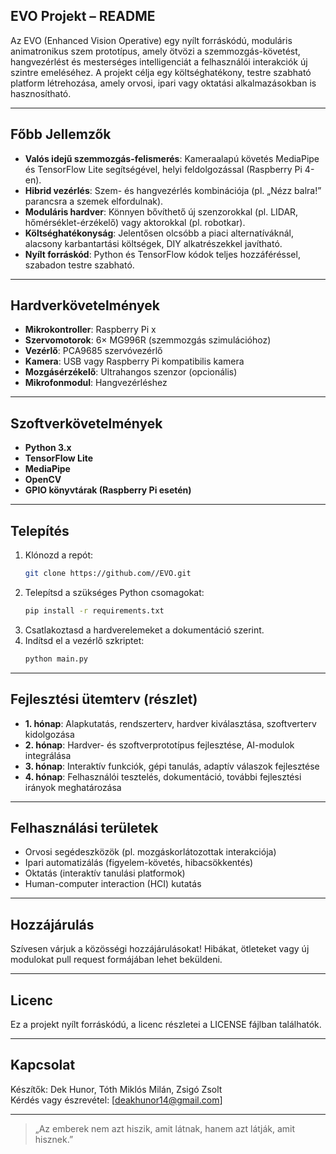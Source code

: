 ## EVO Projekt – README

Az EVO (Enhanced Vision Operative) egy nyílt forráskódú, moduláris animatronikus szem prototípus, amely ötvözi a szemmozgás-követést, hangvezérlést és mesterséges intelligenciát a felhasználói interakciók új szintre emeléséhez. A projekt célja egy költséghatékony, testre szabható platform létrehozása, amely orvosi, ipari vagy oktatási alkalmazásokban is hasznosítható.

---

## Főbb Jellemzők

- **Valós idejű szemmozgás-felismerés**: Kameraalapú követés MediaPipe és TensorFlow Lite segítségével, helyi feldolgozással (Raspberry Pi 4-en).
- **Hibrid vezérlés**: Szem- és hangvezérlés kombinációja (pl. „Nézz balra!” parancsra a szemek elfordulnak).
- **Moduláris hardver**: Könnyen bővíthető új szenzorokkal (pl. LIDAR, hőmérséklet-érzékelő) vagy aktorokkal (pl. robotkar).
- **Költséghatékonyság**: Jelentősen olcsóbb a piaci alternatíváknál, alacsony karbantartási költségek, DIY alkatrészekkel javítható.
- **Nyílt forráskód**: Python és TensorFlow kódok teljes hozzáféréssel, szabadon testre szabható.

---

## Hardverkövetelmények

- **Mikrokontroller**: Raspberry Pi x
- **Szervomotorok**: 6× MG996R (szemmozgás szimulációhoz)
- **Vezérlő**: PCA9685 szervóvezérlő
- **Kamera**: USB vagy Raspberry Pi kompatibilis kamera
- **Mozgásérzékelő**: Ultrahangos szenzor (opcionális)
- **Mikrofonmodul**: Hangvezérléshez

---

## Szoftverkövetelmények

- **Python 3.x**
- **TensorFlow Lite**
- **MediaPipe**
- **OpenCV**
- **GPIO könyvtárak (Raspberry Pi esetén)**

---

## Telepítés

1. Klónozd a repót:
   ```bash
   git clone https://github.com//EVO.git
   ```
2. Telepítsd a szükséges Python csomagokat:
   ```bash
   pip install -r requirements.txt
   ```
3. Csatlakoztasd a hardverelemeket a dokumentáció szerint.
4. Indítsd el a vezérlő szkriptet:
   ```bash
   python main.py
   ```

---

## Fejlesztési ütemterv (részlet)

- **1. hónap**: Alapkutatás, rendszerterv, hardver kiválasztása, szoftverterv kidolgozása
- **2. hónap**: Hardver- és szoftverprototípus fejlesztése, AI-modulok integrálása
- **3. hónap**: Interaktív funkciók, gépi tanulás, adaptív válaszok fejlesztése
- **4. hónap**: Felhasználói tesztelés, dokumentáció, további fejlesztési irányok meghatározása

---

## Felhasználási területek

- Orvosi segédeszközök (pl. mozgáskorlátozottak interakciója)
- Ipari automatizálás (figyelem-követés, hibacsökkentés)
- Oktatás (interaktív tanulási platformok)
- Human-computer interaction (HCI) kutatás

---

## Hozzájárulás

Szívesen várjuk a közösségi hozzájárulásokat! Hibákat, ötleteket vagy új modulokat pull request formájában lehet beküldeni.

---

## Licenc

Ez a projekt nyílt forráskódú, a licenc részletei a LICENSE fájlban találhatók.

---

## Kapcsolat

Készítők: Dek Hunor, Tóth Miklós Milán, Zsigó Zsolt  
Kérdés vagy észrevétel: [deakhunor14@gmail.com]

---

> „Az emberek nem azt hiszik, amit látnak, hanem azt látják, amit hisznek.”
